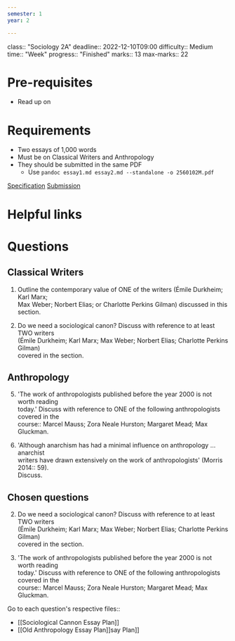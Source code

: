 ```yaml
---
semester: 1
year: 2

---
```

class:: "Sociology 2A"
deadline:: 2022-12-10T09:00
difficulty:: Medium
time:: "Week"
progress:: "Finished"
marks:: 13
max-marks:: 22

# Pre-requisites
- Read up on 

# Requirements
- Two essays of 1,000 words
- Must be on Classical Writers and Anthropology
- They should be submitted in the same PDF
	- Use `pandoc essay1.md essay2.md --standalone -o 2560102M.pdf`

[Specification](https:://moodle.gla.ac.uk/pluginfile.php/6144155/mod_resource/content/4/Sociology%202A%20December%20Exam%20Paper.pdf)
[Submission](https:://moodle.gla.ac.uk/course/view.php?id=35436#section-5)

# Helpful links

# Questions
## Classical Writers
1. Outline the contemporary value of ONE of the writers (Émile Durkheim; Karl Marx;  
Max Weber; Norbert Elias; or Charlotte Perkins Gilman) discussed in this section.  

2. Do we need a sociological canon? Discuss with reference to at least TWO writers  
(Émile Durkheim; Karl Marx; Max Weber; Norbert Elias; Charlotte Perkins Gilman)  
covered in the section.

## Anthropology
5. 'The work of anthropologists published before the year 2000 is not worth reading  
today.' Discuss with reference to ONE of the following anthropologists covered in the  
course:: Marcel Mauss; Zora Neale Hurston; Margaret Mead; Max Gluckman.  

6. 'Although anarchism has had a minimal influence on anthropology ... anarchist  
writers have drawn extensively on the work of anthropologists' (Morris 2014:: 59).  
Discuss.

## Chosen questions
2. Do we need a sociological canon? Discuss with reference to at least TWO writers  
(Émile Durkheim; Karl Marx; Max Weber; Norbert Elias; Charlotte Perkins Gilman)  
covered in the section.

5. 'The work of anthropologists published before the year 2000 is not worth reading  
today.' Discuss with reference to ONE of the following anthropologists covered in the  
course:: Marcel Mauss; Zora Neale Hurston; Margaret Mead; Max Gluckman.  

Go to each question's respective files::
- [[Sociological Cannon Essay Plan]]
- [[Old Anthropology Essay Plan]]say Plan]]